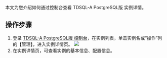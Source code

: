 本文为您介绍如何通过控制台查看 TDSQL-A PostgreSQL版 实例详情。

## 操作步骤
1. 登录 [TDSQL-A  PostgreSQL版 控制台](https://console.cloud.tencent.com/tdsqla/tdapg)，在实例列表，单击实例名或“操作”列的【管理】，进入实例详情页。
![](https://main.qcloudimg.com/raw/9f1e36c0d2d64d9bdb348b73c9422351.png)
2. 在实例详情页，可查看实例的基本信息、配置信息。

 
